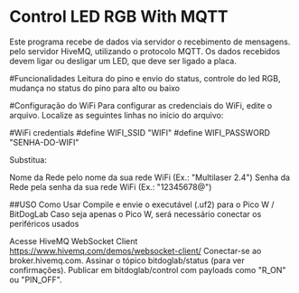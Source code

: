 # Control LED RGB With MQTT

Este programa recebe de dados via servidor o recebimento de mensagens.
pelo servidor HiveMQ, utilizando o protocolo MQTT. Os dados recebidos devem 
ligar ou desligar um LED, que deve ser ligado a placa.

#Funcionalidades
Leitura do pino e envio do status, controle do led RGB, mudança no status do pino para alto ou baixo

#Configuração do WiFi
Para configurar as credenciais do WiFi, edite o arquivo. Localize as seguintes linhas no início do arquivo:

#WiFi credentials
#define WIFI_SSID "WIFI" #define WIFI_PASSWORD "SENHA-DO-WIFI"

Substitua:

Nome da Rede pelo nome da sua rede WiFi (Ex.: "Multilaser 2.4") Senha da Rede pela senha da sua rede WiFi (Ex.: "12345678@")

##USO
Como Usar Compile e envie o executável (.uf2) para o Pico W / BitDogLab Caso seja apenas o Pico W, será necessário conectar os periféricos usados 

Acesse  HiveMQ WebSocket Client https://www.hivemq.com/demos/websocket-client/ 
Conectar-se ao broker.hivemq.com.
Assinar o tópico bitdoglab/status (para ver confirmações).
Publicar em bitdoglab/control com payloads como "R_ON" ou "PIN_OFF".
